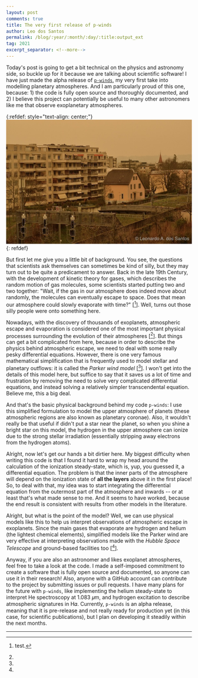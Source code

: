 ```yaml
---
layout: post
comments: true
title: The very first release of p-winds
author: Leo dos Santos
permalink: /blog/:year/:month/:day/:title:output_ext
tag: 2021
excerpt_separator: <!--more-->
---
```


Today's post is going to get a bit technical on the physics and astronomy side, so buckle up for it because we are talking about scientific software! I have just made the alpha release of [`p-winds`](https://p-winds.readthedocs.io), my very first take into modelling planetary atmospheres. And I am particularly proud of this one, because: 1) the code is fully open source and thoroughly documented, and 2) I believe this project can potentially be useful to many other astronomers like me that observe exoplanetary atmospheres.

<!--more-->
{:refdef: style="text-align: center;"}
![Mars](/blog_assets/2021-02-07.JPG "Mars?")
{: refdef}

But first let me give you a little bit of background. You see, the questions that scientists ask themselves can sometimes be kind of silly, but they may turn out to be quite a predicament to answer. Back in the late 19th Century, with the development of kinetic theory for gases, which describes the random motion of gas molecules, some scientists started putting two and two together: "Wait, if the gas in our atmosphere does indeed move about randomly, the molecules can eventually escape to space. Does that mean our atmosphere could slowly evaporate with time?" \[[^1]\]. Well, turns out those silly people were onto something here.

Nowadays, with the discovery of thousands of exoplanets, atmospheric escape and evaporation is considered one of the most important physical processes surrounding the evolution of their atmospheres \[[^2]\]. But things can get a bit complicated from here, because in order to describe the physics behind atmospheric escape, we need to deal with some really pesky differential equations. However, there is one very famous mathematical simplification that is frequently used to model stellar and planetary outflows: it is called the *Parker wind model* \[[^3]\]. I won't get into the details of this model here, but suffice to say that it saves us a lot of time and frustration by removing the need to solve very complicated differential equations, and instead solving a relatively simpler transcendental equation. Believe me, this a big deal.

And that's the basic physical background behind my code `p-winds`: I use this simplified formulation to model the upper atmosphere of planets (these atmospheric regions are also known as planetary coronae). Also, it wouldn't really be that useful if didn't put a star near the planet, so when you shine a bright star on this model, the hydrogen in the upper atmosphere can ionize due to the strong stellar irradiation (essentially stripping away electrons from the hydrogen atoms).

Alright, now let's get our hands a bit dirtier here. My biggest difficulty when writing this code is that I found it hard to wrap my head around the calculation of the ionization steady-state, which is, yup, you guessed it, a differential equation. The problem is that the inner parts of the atmosphere will depend on the ionization state of **all the layers** above it in the first place! So, to deal with that, my idea was to start integrating the differential equation from the outermost part of the atmosphere and inwards -- or at least that's what made sense to me. And it seems to have worked, because the end result is consistent with results from other models in the literature.

Alright, but what is the point of the model? Well, we can use physical models like this to help us interpret observations of atmospheric escape in exoplanets. Since the main gases that evaporate are hydrogen and helium (the lightest chemical elements), simplified models like the Parker wind are very effective at interpreting observations made with the *Hubble Space Telescope* and ground-based facilities too \[[^4]\].

Anyway, if you are also an astronomer and likes exoplanet atmospheres, feel free to take a look at the code. I made a self-imposed commitment to create a software that is fully open source and documented, so anyone can use it in their research! Also, anyone with a GitHub account can contribute to the project by submitting issues or pull requests. I have many plans for the future with `p-winds`, like implementing the helium steady-state to interpret He spectroscopy at 1.083 𝜇m, and hydrogen excitation to describe atmospheric signatures in H𝛼. Currently, `p-winds` is an alpha release, meaning that it is pre-release and not really ready for production yet (in this case, for scientific publications), but I plan on developing it steadily within the next months.

----------------

[^1]: test.

[^2]:

[^3]:

[^4]:
